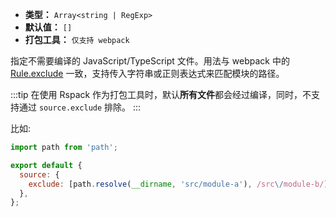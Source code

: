 - **类型：** `Array<string | RegExp>`
- **默认值：** `[]`
- **打包工具：** `仅支持 webpack`

指定不需要编译的 JavaScript/TypeScript 文件。用法与 webpack 中的 [Rule.exclude](https://webpack.js.org/configuration/module/#ruleexclude) 一致，支持传入字符串或正则表达式来匹配模块的路径。


:::tip
在使用 Rspack 作为打包工具时，默认**所有文件**都会经过编译，同时，不支持通过 `source.exclude` 排除。
:::

比如:

```js
import path from 'path';

export default {
  source: {
    exclude: [path.resolve(__dirname, 'src/module-a'), /src\/module-b/],
  },
};
```

